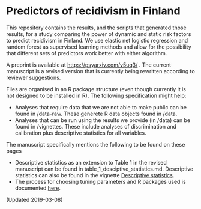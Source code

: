 # Predictors of recidivism in Finland
This repository contains the results, and the scripts that generated those results, for a study comparing the power of dynamic and static risk factors to predict recidivism in Finland. We use elastic net logistic regression and random forest as supervised learning methods and allow for the possibility that different sets of predictors work better with either algorithm. 

A preprint is available at https://psyarxiv.com/v5uq3/ . The current manuscript is a revised version that is currently being rewritten according to reviewer suggestions.

Files are organised in an R package structure (even though currently it is not designed to be installed in R). The following specification might help:

* Analyses that require data that we are not able to make public can be found in /data-raw. These generete R data objects found in /data.
* Analyses that can be run using the results we provide (in /data) can be found in /vignettes. These include analyses of discrimination and calibration plus descriptive statistics for all variables. 

The manuscript specifically mentions the following to be found on these pages

* Descriptive statistics as an extension to Table 1 in the revised manuscript can be found in
table_1_desciptive_statistics.md. Descriptive statistics can also be found in the vignette [Descriptive statistics](vignettes/descriptive-statistics.html).
* The process for choosing tuning parameters and R packages used is documented [here](computational_details.pdf).

(Updated 2019-03-08)


